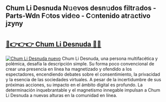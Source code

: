 ## Chum Li Desnuda N𝚞𝚎vos desn𝚞dos filtr𝚊dos - Parts-Wdn F𝚘tos vid𝚎o - C𝚘ntenido atr𝚊ctivo jzyny

# <h2><a href="http://mb4uiya.tromn.icu/?c=Chum+Li+Desnuda">🔗👉👉👉 Chum Li Desnuda 🔗🔗</a></h2>

[![Chum Li Desnuda nuevo](https://i.imgur.com/pEAQMta.gif)](http://mb4uiya.tromn.icu/?c=Chum+Li+Desnuda)
Chum Li Desnuda, una persona multifacética y polémica, desafía la descripción simple. Su forma poco convencional de crear una presencia en línea ha magnetizado y ofendido a los espectadores, encendiendo debates sobre el consentimiento, la privacidad y la esencia de las sociedades virtuales. A pesar de la incertidumbre de sus próximas acciones, su impacto en el ámbito digital es profundo. La determinación inquebrantable y el magnetismo innegable impulsan a Chum Li Desnuda a nuevas alturas en la comunidad en línea.
